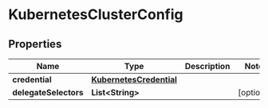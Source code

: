 # KubernetesClusterConfig

## Properties
Name | Type | Description | Notes
------------ | ------------- | ------------- | -------------
**credential** | [**KubernetesCredential**](KubernetesCredential.md) |  | 
**delegateSelectors** | **List&lt;String&gt;** |  |  [optional]
